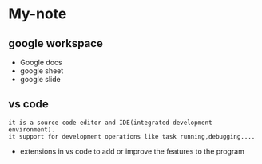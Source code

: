 # My-note
## google workspace
* Google docs
* google sheet
* google slide
## vs code
    it is a source code editor and IDE(integrated development environment).
    it support for development operations like task running,debugging....
  * extensions in vs code
    to add or improve the features to the program
